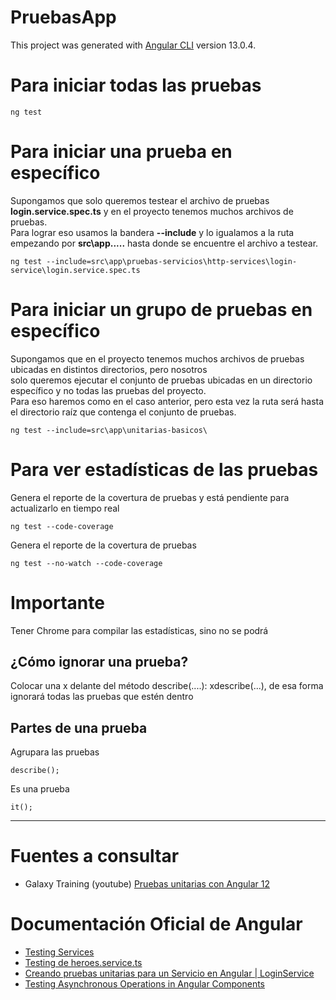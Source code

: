 # PruebasApp

This project was generated with [Angular CLI](https://github.com/angular/angular-cli) version 13.0.4.

# Para iniciar todas las pruebas
```
ng test
```

# Para iniciar una prueba en específico
Supongamos que solo queremos testear el archivo de pruebas **login.service.spec.ts** y en el proyecto
tenemos muchos archivos de pruebas.  
Para lograr eso usamos la bandera **--include** y lo igualamos a 
la ruta empezando por **src\app.....**  hasta donde se encuentre el archivo a testear.
```
ng test --include=src\app\pruebas-servicios\http-services\login-service\login.service.spec.ts
```

# Para iniciar un grupo de pruebas en específico
Supongamos que en el proyecto tenemos muchos archivos de pruebas ubicadas en distintos directorios, pero nosotros <br>
solo queremos ejecutar el conjunto de pruebas ubicadas en un directorio específico y no todas las pruebas del proyecto.  
Para eso haremos como en el caso anterior, pero esta vez la ruta será hasta el directorio raíz que contenga el conjunto de pruebas.
```
ng test --include=src\app\unitarias-basicos\
```

# Para ver estadísticas de las pruebas

Genera el reporte de la covertura de pruebas y está pendiente para actualizarlo en tiempo real
```
ng test --code-coverage
```

Genera el reporte de la covertura de pruebas
```
ng test --no-watch --code-coverage
```

# Importante
Tener Chrome para compilar las estadísticas, sino no se podrá

## ¿Cómo ignorar una prueba?
Colocar una x delante del método describe(....): xdescribe(...), de esa forma ignorará todas las pruebas
que estén dentro


## Partes de una prueba
Agrupara las pruebas
```
describe();
```

Es una prueba
```
it();
```

--- 

# Fuentes a consultar
- Galaxy Training (youtube) [Pruebas unitarias con Angular 12](https://www.youtube.com/watch?v=tiIqfNVvsHc)

# Documentación Oficial de Angular
- [Testing Services](https://angular.io/guide/testing-services)
- [Testing de heroes.service.ts](https://stackblitz.com/run?file=src%2Fapp%2Fheroes%2Fheroes.service.ts)
- [Creando pruebas unitarias para un Servicio en Angular | LoginService](https://medium.com/boolean-chile/creando-pruebas-unitarias-para-un-servicio-en-angular-807732534d78)
- [Testing Asynchronous Operations in Angular Components](https://medium.com/@menloinnovations/testing-asynchronous-operations-in-angular-components-45d1ebad3864)